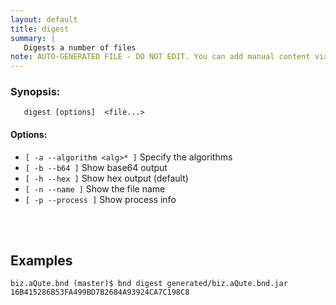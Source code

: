 ```yaml
---
layout: default
title: digest
summary: |
   Digests a number of files
note: AUTO-GENERATED FILE - DO NOT EDIT. You can add manual content via same filename in _ext sub-folder. 
---
```


### Synopsis: 
	   digest [options]  <file...>

#### Options: 
- `[ -a --algorithm <alg>* ]` Specify the algorithms
- `[ -b --b64 ]` Show base64 output
- `[ -h --hex ]` Show hex output (default)
- `[ -n --name ]` Show the file name
- `[ -p --process ]` Show process info

<!-- Manual content from: ext/digest.md --><br /><br />

## Examples
    biz.aQute.bnd (master)$ bnd digest generated/biz.aQute.bnd.jar 
    16B415286B53FA499BD7B2684A93924CA7C198C8
